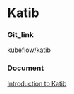 # Katib

### Git_link

[kubeflow/katib](https://github.com/kubeflow/katib)

### Document

[Introduction to Katib](https://www.kubeflow.org/docs/components/katib/overview/)